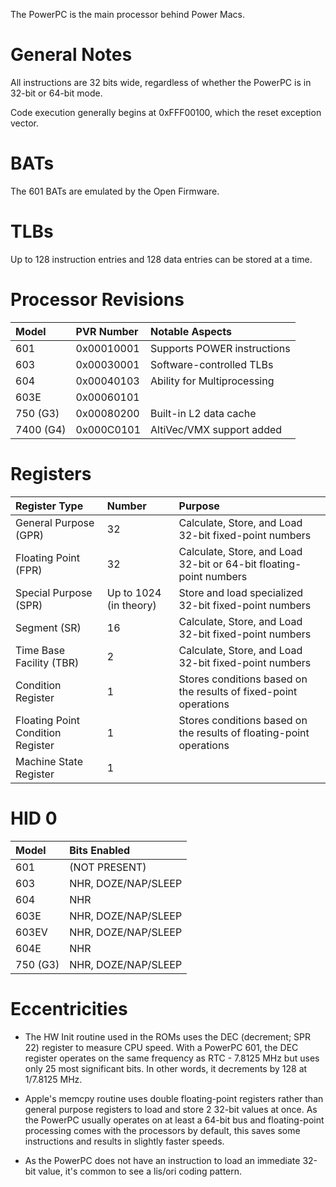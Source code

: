 The PowerPC is the main processor behind Power Macs.

# General Notes

All instructions are 32 bits wide, regardless of whether the PowerPC is in 32-bit or 64-bit mode.

Code execution generally begins at 0xFFF00100, which the reset exception vector.

# BATs

The 601 BATs are emulated by the Open Firmware.

# TLBs

Up to 128 instruction entries and 128 data entries can be stored at a time.

# Processor Revisions

| Model         | PVR Number  | Notable Aspects             |
| :------------ | :---------- | :-------------------------- |
| 601           | 0x00010001  | Supports POWER instructions |
| 603           | 0x00030001  | Software-controlled TLBs    |
| 604           | 0x00040103  | Ability for Multiprocessing |
| 603E          | 0x00060101  |                             |
| 750 (G3)      | 0x00080200  | Built-in L2 data cache      |
| 7400 (G4)     | 0x000C0101  | AltiVec/VMX support added   |

# Registers

| Register Type                     | Number                 | Purpose                                               |
| :-------------------------------- | :--------------------- | :---------------------------------------------------- |
| General Purpose (GPR)             | 32                     | Calculate, Store, and Load 32-bit fixed-point numbers |
| Floating Point (FPR)              | 32                     | Calculate, Store, and Load 32-bit or 64-bit floating-point numbers |
| Special Purpose (SPR)             | Up to 1024 (in theory) | Store and load specialized 32-bit fixed-point numbers |
| Segment (SR)                      | 16                     | Calculate, Store, and Load 32-bit fixed-point numbers |
| Time Base Facility (TBR)          | 2                      | Calculate, Store, and Load 32-bit fixed-point numbers |
| Condition Register                | 1                      | Stores conditions based on the results of fixed-point operations |
| Floating Point Condition Register | 1                      | Stores conditions based on the results of floating-point operations |
| Machine State Register            | 1                      |                                                       |

# HID 0

| Model         | Bits Enabled        |
| :------------ | :------------------ |
| 601           | (NOT PRESENT)       |
| 603           | NHR, DOZE/NAP/SLEEP |
| 604           | NHR                 |
| 603E          | NHR, DOZE/NAP/SLEEP |
| 603EV         | NHR, DOZE/NAP/SLEEP |
| 604E          | NHR                 |
| 750 (G3)      | NHR, DOZE/NAP/SLEEP |

# Eccentricities

* The HW Init routine used in the ROMs uses the DEC (decrement; SPR 22) register to measure CPU speed. With a PowerPC 601, the DEC register operates on the same frequency as RTC - 7.8125 MHz but uses only 25 most significant bits. In other words, it decrements by 128 at 1/7.8125 MHz.

* Apple's memcpy routine uses double floating-point registers rather than general purpose registers to load and store 2 32-bit values at once. As the PowerPC usually operates on at least a 64-bit bus and floating-point processing comes with the processors by default, this saves some instructions and results in slightly faster speeds.

* As the PowerPC does not have an instruction to load an immediate 32-bit value, it's common to see a lis/ori coding pattern.